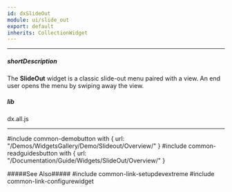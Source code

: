 ```yaml
---
id: dxSlideOut
module: ui/slide_out
export: default
inherits: CollectionWidget
---
```

---
##### shortDescription
The **SlideOut** widget is a classic slide-out menu paired with a view. An end user opens the menu by swiping away the view.

##### lib
dx.all.js

---
#include common-demobutton with {
    url: "/Demos/WidgetsGallery/Demo/Slideout/Overview/"
}
#include common-readguidesbutton with {
    url: "/Documentation/Guide/Widgets/SlideOut/Overview/"
}

#####See Also#####
#include common-link-setupdevextreme
#include common-link-configurewidget